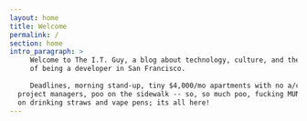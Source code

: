 ```yaml
---
layout: home
title: Welcome
permalink: /
section: home
intro_paragraph: >
     Welcome to The I.T. Guy, a blog about technology, culture, and the insanity 
     of being a developer in San Francisco. 
  
     Deadlines, morning stand-up, tiny $4,000/mo apartments with no a/c, maniacal 
  project managers, poo on the sidewalk -- so, so much poo, fucking MUNI, and bans 
  on drinking straws and vape pens; its all here!
---
```

